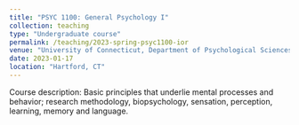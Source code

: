 ```yaml
---
title: "PSYC 1100: General Psychology I"
collection: teaching
type: "Undergraduate course"
permalink: /teaching/2023-spring-psyc1100-ior
venue: "University of Connecticut, Department of Psychological Sciences"
date: 2023-01-17
location: "Hartford, CT"
---
```


Course description: Basic principles that underlie mental processes and behavior; research methodology, biopsychology, sensation, perception, learning, memory and language.
